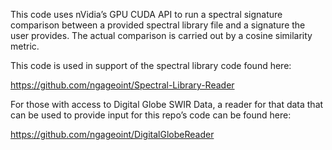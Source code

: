 This code uses nVidia’s GPU CUDA API to run a spectral signature comparison between a provided spectral library file and a signature the user provides.  The actual comparison is carried out by a cosine similarity metric. 

This code is used in support of the spectral library code found here:

https://github.com/ngageoint/Spectral-Library-Reader

For those with access to Digital Globe SWIR Data, a reader for that data that can be used to provide input for this repo’s code can be found here:

https://github.com/ngageoint/DigitalGlobeReader

